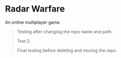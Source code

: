 # Radar Warfare
An online multiplayer game.
> Testing after changing the repo name and path.
>
> Test 2.
>
> Final testing before deleting and moving the repo.
